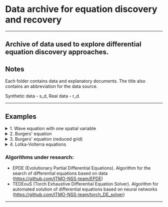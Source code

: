 # Data archive for equation discovery and recovery

---
Archive of data used to explore differential equation discovery approaches.
---

## Notes
Each folder contains data and explanatory documents. The title also contains an abbreviation for the data source.

Synthetic data - s_d, Real data - r_d.

---
## Examples

<details>
<summary>1. Wave equation with one spatial variable </summary>

```math 
\frac{\partial^{2} u}{\partial t^{2}} - \frac{1}{25} \frac{\partial^{2} u}{\partial x^{2}} = 0,
```

```math 
\\ 100\times100, x \in [0; 1], t \in [0; 1].
```

```math 
\\ bc = \{u(0, t) = 0, u(1, t) = 0\},
\\ ic = \{u(x, 0) = 10000 \sin \(\frac{1}{10}\cdot x \cdot (x-1)\)^2\}
```

</details>

<details>
<summary>2. Burgers' equation </summary>

```math 
 \frac{\partial u}{\partial t} +  u \frac{\partial u}{\partial x} = 0,
```
```math 
 \\ 256\times256, x \in [-4000; 4000], t \in [0; 4].
```
</details>

<details>
<summary>3. Burgers' equation (reduced grid) </summary>

```math 
 \frac{\partial u}{\partial t} +  u \frac{\partial u}{\partial x} = 0,
```
```math 
 \\ 256\times256, x \in [-1000; 0], t \in [0; 1].
```
</details>

<details>
<summary>4. Lotka-Volterra equations </summary>

```math 
 \begin{equation*}
 \begin{cases}
  \Large\frac{\partial u}{\partial t} = \normalsize 0.55 \cdot u - 0.028 \cdot u \cdot v, 
   \\
   \Large\frac{\partial v}{\partial t} = \normalsize - 0.84 \cdot v + 0.026 \cdot u \cdot v.
 \end{cases}
\end{equation*}
```
```math 
 \\ t \in [0, 20],
 \\ u_0, \ v_0 = 30, 4.
```
</details>

### Algorithms under research:

- EPDE (Evolutionary Partial Differential Equations). Algorithm for the search of differential equations based on data (https://github.com/ITMO-NSS-team/EPDE)
- TEDEouS (Torch Exhaustive Differential Equation Solver). Algorithm for automated solution of differential equations based on neural networks (https://github.com/ITMO-NSS-team/torch_DE_solver)

---
